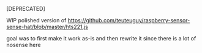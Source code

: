 [DEPRECATED]

WIP polished version of https://github.com/teuteuguy/raspberry-sensor-sense-hat/blob/master/hts221.js

goal was to first make it work as-is and then rewrite it since there is a lot of nosense here
